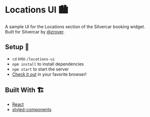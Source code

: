 # Locations UI 🏙
A sample UI for the Locations section of the Silvercar booking widget.  
Built for Silvercar by [@zroyer](https://github.com/zroyer).   

## Setup 🚀
- `cd` into `/locations-ui`
- `npm install` to install dependencies
- `npm start` to start the server
- [Check it out](http:localhost:3000) in your favorite browser!

## Built With 🏗
- [React](https://github.com/facebook/react)
- [styled-components](https://github.com/styled-components)
